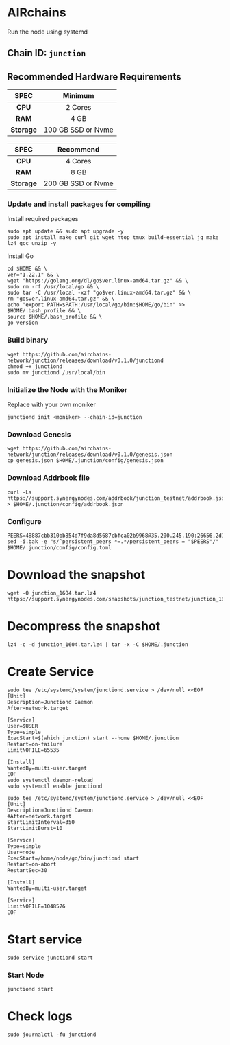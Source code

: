 
# AIRchains

Run the node using systemd

## Chain ID: `junction`

## Recommended Hardware Requirements

|   SPEC      |       Minimum          |
| :---------: | :-----------------------:|
|   **CPU**   |        2 Cores           |
|   **RAM**   |        4 GB              |
| **Storage** |    100 GB SSD or Nvme    |

|   SPEC      |       Recommend          |
| :---------: | :-----------------------:|
|   **CPU**   |        4 Cores           |
|   **RAM**   |        8 GB              |
| **Storage** |    200 GB SSD or Nvme    |


### Update and install packages for compiling
Install required packages
```
sudo apt update && sudo apt upgrade -y
sudo apt install make curl git wget htop tmux build-essential jq make lz4 gcc unzip -y
```
Install Go
```
cd $HOME && \
ver="1.22.1" && \
wget "https://golang.org/dl/go$ver.linux-amd64.tar.gz" && \
sudo rm -rf /usr/local/go && \
sudo tar -C /usr/local -xzf "go$ver.linux-amd64.tar.gz" && \
rm "go$ver.linux-amd64.tar.gz" && \
echo "export PATH=$PATH:/usr/local/go/bin:$HOME/go/bin" >> $HOME/.bash_profile && \
source $HOME/.bash_profile && \
go version
```
### Build binary
```
wget https://github.com/airchains-network/junction/releases/download/v0.1.0/junctiond
chmod +x junctiond
sudo mv junctiond /usr/local/bin
```

### Initialize the Node with the Moniker
Replace <moniker> with your own moniker
```
junctiond init <moniker> --chain-id=junction
```

### Download Genesis
```
wget https://github.com/airchains-network/junction/releases/download/v0.1.0/genesis.json
cp genesis.json $HOME/.junction/config/genesis.json
```
### Download Addrbook file
```
curl -Ls https://support.synergynodes.com/addrbook/junction_testnet/addrbook.json > $HOME/.junction/config/addrbook.json
```

### Configure
```
PEERS=48887cbb310bb854d7f9da8d5687cbfca02b9968@35.200.245.190:26656,2d1ea4833843cc1433e3c44e69e297f357d2d8bd@35.203.171.169:26656,de2e7251667dee5de5eed98e54a58749fadd23d8@34.22.237.85:26656,1918bd71bc764c71456d10483f754884223959a5@35.240.206.208:26656,ddd9aade8e12d72cc874263c8b854e579903d21c@34.165.28.145:26656,eb62523dfa0f9bd66a9b0c281382702c185ce1ee@38.242.145.138:26656,0305205b9c2c76557381ed71ac23244558a51099@162.55.65.162:26656,086d19f4d7542666c8b0cac703f78d4a8d4ec528@135.148.232.105:26656,3e5f3247d41d2c3ceeef0987f836e9b29068a3e9@168.119.31.198:56256,8b72b2f2e027f8a736e36b2350f6897a5e9bfeaa@131.153.232.69:26656,6a2f6a5cd2050f72704d6a9c8917a5bf0ed63b53@93.115.25.41:26656,e09fa8cc6b06b99d07560b6c33443023e6a3b9c6@65.21.131.187:26656
sed -i.bak -e "s/^persistent_peers *=.*/persistent_peers = "$PEERS"/" $HOME/.junction/config/config.toml
```

# Download the snapshot
```
wget -O junction_1604.tar.lz4 https://support.synergynodes.com/snapshots/junction_testnet/junction_1604.tar.lz4
```
# Decompress the snapshot
```
lz4 -c -d junction_1604.tar.lz4 | tar -x -C $HOME/.junction
```
# Create Service
```
sudo tee /etc/systemd/system/junctiond.service > /dev/null <<EOF
[Unit]
Description=Junctiond Daemon
After=network.target

[Service]
User=$USER
Type=simple
ExecStart=$(which junction) start --home $HOME/.junction
Restart=on-failure
LimitNOFILE=65535

[Install]
WantedBy=multi-user.target
EOF
sudo systemctl daemon-reload
sudo systemctl enable junctiond
```

```
sudo tee /etc/systemd/system/junctiond.service > /dev/null <<EOF
[Unit]
Description=Junctiond Daemon
#After=network.target
StartLimitInterval=350
StartLimitBurst=10

[Service]
Type=simple
User=node
ExecStart=/home/node/go/bin/junctiond start
Restart=on-abort
RestartSec=30

[Install]
WantedBy=multi-user.target

[Service]
LimitNOFILE=1048576
EOF
```

# Start service
```
sudo service junctiond start
```
### Start Node
```
junctiond start
```
# Check logs
```
sudo journalctl -fu junctiond
```
